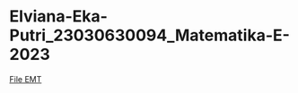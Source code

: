 # Elviana-Eka-Putri_23030630094_Matematika-E-2023

[File EMT](EMT_Gilang.Rizkiawan_22305144017.zip)
